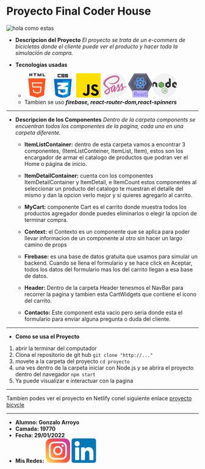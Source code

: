 # Proyecto Final Coder House
![hola como estas](https://media.giphy.com/media/d4JCPoUtBpuUYATMrf/giphy.gif)

* **Descripcion del Proyecto**
    *El proyecto se trata de un e-commers de bicicletas donde el cliente puede ver el producto y hacer toda la simulación de compra.*

* **Tecnologías usadas**
    - ![HTML5](/public/icons/html-5.png) ![Css](/public/icons/css.png) ![JavaScript](/public/icons/js.png) ![Sass](/public/icons/sass.png) ![React](/public/icons/react.png)![Nodejs](/public/icons/nodejs.png)
    - Tambien se uso ***firebase, react-router-dom,react-spinners***
---
* **Descripcion de los Componentes**
     *Dentro de la carpeta components se encuentran todos los componentes de la pagina, cada uno en una carpeta diferente.*

    * **ItemListContainer:** dentro de esta carpeta vamos a encontrar 3 componentes, (ItemListConteiner, ItemList, Item), estos son los encargador de armar el catalogo de productos que podran ver el Home o página de inicio.
    
    * **ItemDetailContainer:** cuenta con los componentes ItemDetailContainer y ItemDetail, e ItemCount estos componentes al seleccionar un producto del catalogo te muestran el detalle del mismo y dan la opcion verlo mejor y si quieres agregarlo al carrito.

    * **MyCart:** componente Cart es el carrito donde muestra todos los productos agregador donde puedes eliminarlos o elegir la opcion de terminar compra.

    * **Context:** el Contexto es un componente que se aplica para poder llevar informacion de un componente al otro sin hacer un largo camino de props 

    * **Firebase:** es una base de datos gratuita que usamos para simular un backend. Cuando se llena el formulario y se hace click en Aceptar, todos los datos del formulario mas los del carrito llegan a esa base de datos.

    * **Header:** Dentro de la carpeta Header tenesmos el NavBar para recorrer la pagina y tambien esta CartWidgets que contiene el icono del carrito.

    * **Contacto:** Este component esta vacio pero seria donde esta el formulario para enviar alguna pregunta o duda del cliente.

---
* **Como se usa el Proyecto**
1. abrir la terminar del computador
2. Clona el repositorio de git hub
    ``` git clone "http://..." ```
3. movete a la carpeta del proyecto
    ``` cd proyecto ```
4. una ves dentro de la carpeta iniciar con Node.js y se abrira el proyecto dentro del navegador
    ``` npm start ```
5. Ya puede visualizar e interactuar con la pagina
---
Tambien podes ver el proyecto en Netlify conel siguiente enlace  [proyecto bicycle](https://practical-nobel-3171a9.netlify.app/)

---
- **Alumno: Gonzalo Arroyo**
- **Camada: 19770**
- **Fecha: 29/01/2022**
- **Mis Redes:** [![](/public/icons/instagram.png)](https://www.instagram.com/) [![](/public/icons/linkedin.png)](https://www.linkedin.com/feed/?trk=guest_homepage-basic_nav-header-signin)
